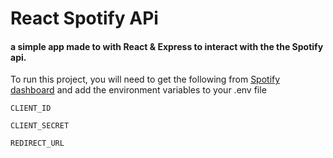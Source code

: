 # React Spotify APi

#### a simple app made to with React & Express to interact with the the Spotify api.

To run this project, you will need to get the following from [Spotify dashboard](https://developer.spotify.com/) and add the environment variables to your .env file

`CLIENT_ID`

`CLIENT_SECRET`

`REDIRECT_URL`
